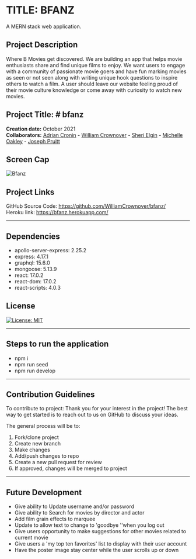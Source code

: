 # TITLE: BFANZ
A MERN stack web application.

## Project Description
Where B Movies get discovered. We are building an app that helps movie enthusiasts share and find unique films to enjoy. We want users to engage with a community of passionate movie goers and have fun marking movies as seen or not seen along with writing unique hook questions to inspire others to watch a film. A user should leave our website feeling proud of their movie culture knowledge or come away with curiosity to watch new movies. 


## Project Title: # bfanz  
**Creation date:** October 2021  
**Collaborators:** [Adrian Cronin](https://github.com/AdrianCronin) - [William Crownover](https://github.com/WilliamCrownover) - [Sheri Elgin](https://github.com/grudgecat) - [Michelle Oakley](https://github.com/michellecoder) - [Joseph Pruitt](https://github.com/j92pruitt)

## Screen Cap  
![Bfanz](https://user-images.githubusercontent.com/77079861/138397567-a134e254-710f-4e36-b94b-2a0d01044260.JPG)


## Project Links  
GitHub Source Code:  https://github.com/WilliamCrownover/bfanz/  
Heroku link:  https://bfanz.herokuapp.com/  

***
## Dependencies  
 * apollo-server-express: 2.25.2
 * express: 4.17.1
 * graphql: 15.6.0
 * mongoose: 5.13.9
 * react: 17.0.2
 * react-dom: 17.0.2
 * react-scripts: 4.0.3

## License  
[![License: MIT](https://img.shields.io/badge/License-MIT-yellow.svg)](https://opensource.org/licenses/MIT)

***

 ## Steps to run the application 
  * npm i
  * npm run seed 
  * npm run develop

 ***
 ## Contribution Guidelines  
To contribute to project:
Thank you for your interest in the project! The best way to get started is to reach out to us on GitHub to discuss your ideas.
  
The general process will be to:  
1. Fork/clone project  
2. Create new branch  
3. Make changes  
4. Add/push changes to repo  
5. Create a new pull request for review  
6. If approved, changes will be merged to project  

 ***
 ## Future Development
 * Give ability to Update username and/or password
 * Give ability to Search for movies by director and actor
 * Add film grain effects to marquee 
 * Update to allow text to change to 'goodbye '’when you log out
 * Give users opportunity to make suggestions for other movies related to current movie 
 * Give users a 'my top ten favorites' list to display with their user account
 * Have the poster image stay center while the user scrolls up or down